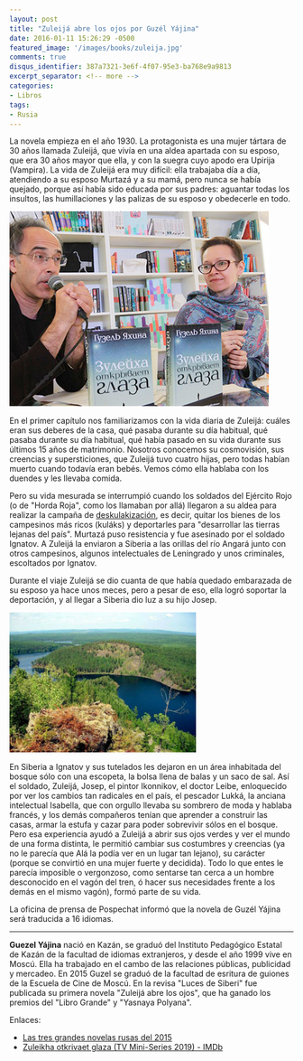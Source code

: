 ```yaml
---
layout: post
title: "Zuleijá abre los ojos por Guzél Yájina"
date: 2016-01-11 15:26:29 -0500
featured_image: '/images/books/zuleija.jpg'
comments: true
disqus_identifier: 387a7321-3e6f-4f07-95e3-ba768e9a9813
excerpt_separator: <!-- more -->
categories:
- Libros
tags:
- Rusia
---
```


La novela empieza en el año 1930. La protagonista es una mujer tártara de 30 años
llamada Zuleijá, que vivía en una aldea apartada con su esposo, que era 30 años
mayor que ella, y con la suegra cuyo apodo era Upirija (Vampira).
La vida de Zuleijá era muy difícil: ella trabajaba día a día, atendiendo
a su esposo Murtazá y a su mamá, pero nunca se había quejado, porque así había
sido educada por sus padres: aguantar todas los insultos, las humillaciones y
las palizas de su esposo y obedecerle en todo.

<!-- more -->

![Guzél Yájina](/images/books/guzel.jpg)

En el primer capítulo nos familiarizamos con la vida diaria de Zuleijá:
cuáles eran sus deberes de la casa, qué pasaba durante su día habitual,
qué pasaba durante su día habitual, qué había pasado en su vida durante
sus últimos 15 años de matrimonio. Nosotros conocemos su cosmovisión,
sus creencias y supersticiones, que Zuleijá tuvo cuatro hijas, pero
todas habían muerto cuando todavía eran bebés. Vemos cómo ella hablaba
con los duendes y les llevaba comida.

Pero su vida mesurada se interrumpió cuando los soldados del Ejército Rojo
(o de "Horda Roja", como los llamaban por allá) llegaron a su aldea para
realizar la campaña de
[deskulakización](https://es.wikipedia.org/wiki/Deskulakizaci%C3%B3n),
es decir, quitar los bienes de los
campesinos más ricos (kuláks) y deportarles para "desarrollar las tierras
lejanas del país". Murtazá puso resistencia y fue asesinado por el soldado
Ignatov. A Zuleijá la enviaron a Siberia a las orillas del río Angará junto
con otros campesinos, algunos intelectuales de Leningrado y unos criminales,
escoltados por Ignatov.

Durante el viaje Zuleijá se dio cuanta de que había quedado embarazada de
su esposo ya hace unos meces, pero a pesar de eso, ella logró soportar
la deportación, y al llegar a Siberia dio luz a su hijo Josep.

![Siberia](/images/posts/taiga.jpg)

En Siberia a Ignatov y sus tutelados les dejaron en un área inhabitada
del bosque sólo con una escopeta, la bolsa llena de balas y un saco de sal.
Así el soldado, Zuleijá, Josep, el pintor Ikonnikov, el doctor Leibe,
enloquecido por ver los cambios tan radicales en el país, el pescador Lukká,
la anciana intelectual Isabella, que con orgullo llevaba su sombrero de moda
y hablaba francés, y los demás compañeros tenían que aprender a construir
las casas, armar la estufa y cazar para poder sobrevivir sólos en el bosque.
Pero esa experiencia ayudó a Zuleijá a abrir sus ojos verdes y ver el mundo
de una forma distinta, le permitió cambiar sus costumbres y creencias
(ya no le parecía que Alá la podía ver en un lugar tan lejano), su carácter
(porque se convirtió en una mujer fuerte y decidida). Todo lo que entes le
parecía imposible o vergonzoso, como sentarse tan cerca a un hombre desconocido
en el vagón del tren, ó hacer sus necesidades frente a los demás en el
mismo vagón), formó parte de su vida.

La oficina de prensa de Pospechat informó que la novela de Guzél Yájina será
traducida a 16 idiomas.

-------

**Guezel Yájina** nació en Kazán, se graduó del Instituto Pedagógico Estatal de
Kazán de la facultad de idiomas extranjeros, y desde el año 1999 vive en Moscú.
Ella ha trabajado en el cambo de las relaciones públicas, publicidad y mercadeo.
En 2015 Guzel se graduó de la facultad de esritura de guiones de la Escuela
de Cine de Moscú. En la revisa "Luces de Siberi" fue publicada su primera novela
"Zuleijá abre los ojos", que ha ganado los premios del "Libro Grande" y "Yasnaya Polyana".

Enlaces:

* [Las tres grandes novelas rusas del 2015](http://es.rbth.com/cultura/literatura/2015/12/22/las-tres-grandes-novelas-rusas-del-2015_553705)
* [Zuleikha otkrivaet glaza (TV Mini-Series 2019) - IMDb](https://www.imdb.com/title/tt11012384/)